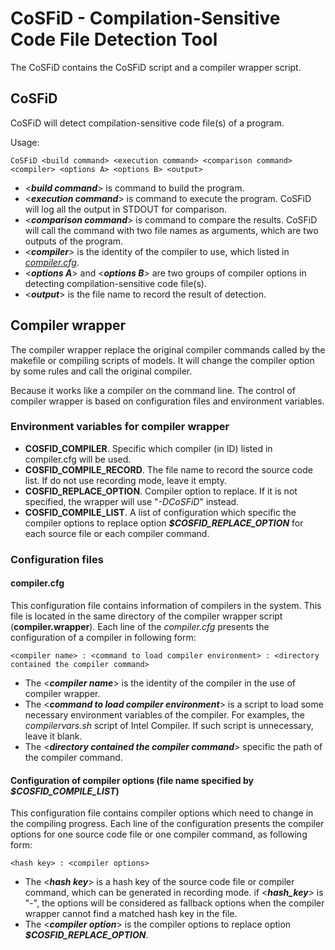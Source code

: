 # CoSFiD - Compilation-Sensitive Code File Detection Tool

The CoSFiD contains the CoSFiD script and a compiler wrapper script. 

## CoSFiD

CoSFiD will detect compilation-sensitive code file(s) of a program.

Usage:

    CoSFiD <build command> <execution command> <comparison command> <compiler> <options A> <options B> <output>

* <***build command***> is command to build the program.
* <***execution command***> is command to execute the program. CoSFiD will log all the output in STDOUT for comparison.
* <***comparison command***> is command to compare the results. CoSFiD will call the command with two file names as arguments, which are two outputs of the program.
* <***compiler***> is the identity of the compiler to use, which listed in [*compiler.cfg*](#compiler.cfg).
* <***options A***> and <***options B***> are two groups of compiler options in detecting compilation-sensitive code file(s).
* <***output***> is the file name to record the result of detection.

## Compiler wrapper

The compiler wrapper replace the original compiler commands called by the makefile or compiling scripts of models. 
It will change the compiler option by some rules and call the original compiler.

Because it works like a compiler on the command line. The control of compiler wrapper is based on configuration files and environment variables.

### Environment variables for compiler wrapper
* **COSFID_COMPILER**. Specific which compiler (in ID) listed in compiler.cfg will be used.
* **COSFID_COMPILE_RECORD**. The file name to record the source code list. If do not use recording mode, leave it empty.
* **COSFID_REPLACE_OPTION**. Compiler option to replace. If it is not specified, the wrapper will use "*-DCoSFiD*" instead.
* **COSFID_COMPILE_LIST**. A list of configuration which specific the compiler options to replace option ***$COSFID_REPLACE_OPTION*** for each source file or each compiler command.

### Configuration files

#### <a name="compiler.cfg"/>compiler.cfg

This configuration file contains information of compilers in the system. 
This file is located in the same directory of the compiler wrapper script (**compiler.wrapper**).
Each line of the *compiler.cfg* presents the configuration of a compiler in following form:

    <compiler name> : <command to load compiler environment> : <directory contained the compiler command>

* The <***compiler name***> is the identity of the compiler in the use of compiler wrapper.
* The <***command to load compiler environment***> is a script to load some necessary environment variables of the compiler. 
For examples, the *compilervars.sh* script of Intel Compiler. If such script is unnecessary, leave it blank.
* The <***directory contained the compiler command***> specific the path of the compiler command.

####  Configuration of compiler options (file name specified by ***$COSFID_COMPILE_LIST***)

This configuration file contains compiler options which need to change in the compiling progress.
Each line of the configuration presents the compiler options for one source code file or one compiler command, as following form:

    <hash key> : <compiler options>

* The <***hash key***> is a hash key of the source code file or compiler command, which can be generated in recording mode.
if <***hash_key***> is "-", the options will be considered as fallback options when the compiler wrapper cannot find a matched hash key in the file.
* The <***compiler option***> is the compiler options to replace option ***$COSFID_REPLACE_OPTION***.
